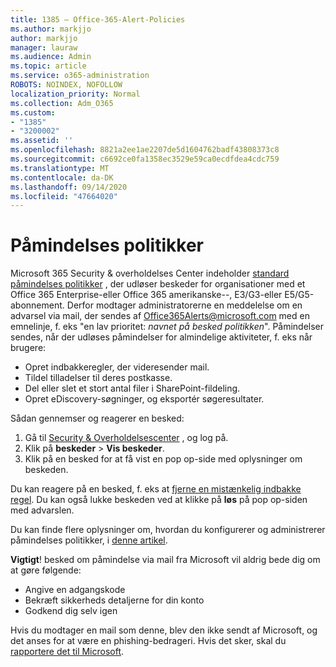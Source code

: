 ```yaml
---
title: 1385 – Office-365-Alert-Policies
ms.author: markjjo
author: markjjo
manager: lauraw
ms.audience: Admin
ms.topic: article
ms.service: o365-administration
ROBOTS: NOINDEX, NOFOLLOW
localization_priority: Normal
ms.collection: Adm_O365
ms.custom:
- "1385"
- "3200002"
ms.assetid: ''
ms.openlocfilehash: 8821a2ee1ae2207de5d1604762badf43808373c8
ms.sourcegitcommit: c6692ce0fa1358ec3529e59ca0ecdfdea4cdc759
ms.translationtype: MT
ms.contentlocale: da-DK
ms.lasthandoff: 09/14/2020
ms.locfileid: "47664020"
---
```

# <a name="alert-policies"></a>Påmindelses politikker

Microsoft 365 Security & overholdelses Center indeholder [standard påmindelses politikker](https://docs.microsoft.com/microsoft-365/compliance/alert-policies#default-alert-policies) , der udløser beskeder for organisationer med et Office 365 Enterprise-eller Office 365 amerikanske--, E3/G3-eller E5/G5-abonnement. Derfor modtager administratorerne en meddelelse om en advarsel via mail, der sendes af Office365Alerts@microsoft.com med en emnelinje, f. eks "en lav prioritet: *navnet på besked politikken*". Påmindelser sendes, når der udløses påmindelser for almindelige aktiviteter, f. eks når brugere:

- Opret indbakkeregler, der videresender mail.
- Tildel tilladelser til deres postkasse.
- Del eller slet et stort antal filer i SharePoint-fildeling.
- Opret eDiscovery-søgninger, og eksportér søgeresultater.

Sådan gennemser og reagerer en besked:

1. Gå til [Security & Overholdelsescenter](https://protection.office.com) , og log på.
2. Klik på **beskeder**  >  **Vis beskeder**.
3. Klik på en besked for at få vist en pop op-side med oplysninger om beskeden.

Du kan reagere på en besked, f. eks at [fjerne en mistænkelig indbakke regel](https://docs.microsoft.com/microsoft-365/security/office-365-security/responding-to-a-compromised-email-account). Du kan også lukke beskeden ved at klikke på **løs** på pop op-siden med advarslen.

Du kan finde flere oplysninger om, hvordan du konfigurerer og administrerer påmindelses politikker, i  [denne artikel](https://docs.microsoft.com/microsoft-365/compliance/alert-policies).

**Vigtigt**! besked om påmindelse via mail fra Microsoft vil aldrig bede dig om at gøre følgende:

- Angive en adgangskode
- Bekræft sikkerheds detaljerne for din konto
- Godkend dig selv igen

Hvis du modtager en mail som denne, blev den ikke sendt af Microsoft, og det anses for at være en phishing-bedrageri. Hvis det sker, skal du [rapportere det til Microsoft](https://docs.microsoft.com/microsoft-365/security/office-365-security/report-junk-email-and-phishing-scams-in-outlook-on-the-web-eop).